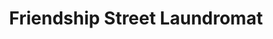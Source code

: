 ---
title: "Friendship Street Laundromat"
url: /waldoboro/friendship-street-laundromat/
shop: Wäscherei
---